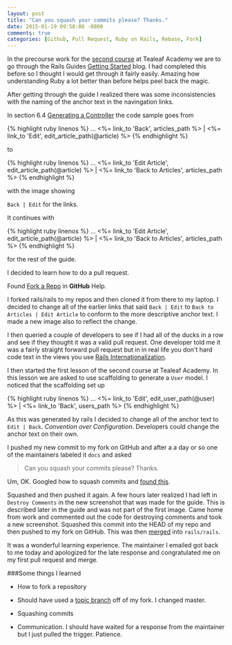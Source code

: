 ```yaml
---
layout: post
title: "Can you squash your commits please? Thanks."
date: 2015-01-19 09:58:08 -0800
comments: true
categories: [Github, Pull Request, Ruby on Rails, Rebase, Fork]
---
```


In the precourse work for the [second course](http://www.gotealeaf.com/curriculum#!rails) at Tealeaf Academy we are to go through the Rails Guides [Getting Started](http://guides.rubyonrails.org/getting_started.html) blog. I had completed this before so I thought I would get through it fairly easily. Amazing how understanding Ruby a lot better than before helps peel back the magic.

After getting through the guide I realized there was some inconsistencies with the naming of the anchor text in the navingation links.

In section 6.4 [Generating a Controller](http://guides.rubyonrails.org/getting_started.html#generating-a-controller) the code sample goes from

{% highlight ruby linenos %}
...
<%= link_to 'Back', articles_path %> |
<%= link_to 'Edit', edit_article_path(@article) %>
{% endhighlight %}

to

{% highlight ruby linenos %}
...
<%= link_to 'Edit Article', edit_article_path(@article) %> |
<%= link_to 'Back to Articles', articles_path %>
{% endhighlight %}

with the image showing

`Back | Edit` for the links.

It continues with 

{% highlight ruby linenos %}
...
<%= link_to 'Edit Article', edit_article_path(@article) %> |
<%= link_to 'Back to Articles', articles_path %>
{% endhighlight %}

for the rest of the guide.

I decided to learn how to do a pull request.

Found [Fork a Repo](https://help.github.com/articles/fork-a-repo/) in **GitHub** Help.

I forked rails/rails to my repos and then cloned it from there to my laptop. I decided to change all of the earlier links that said `Back | Edit` to `Back to Articles | Edit Article` to conform to the more descriptive anchor text. I made a new image also to reflect the change.

I then queried a couple of developers to see if I had all of the ducks in a row and see if they thought it was a valid pull request. One developer told me it was a fairly straight forward pull request but in in real life you don't hard code text in the views you use [Rails Internationalization](http://guides.rubyonrails.org/i18n.html).


I then started the first lesson of the second course at Tealeaf Academy. In this lesson we are asked to use scaffolding to generate a `User` model. I noticed that the scaffolding set up

{% highlight ruby linenos %}
...
<%= link_to 'Edit', edit_user_path(@user) %> |
<%= link_to 'Back', users_path %>
{% endhighlight %}

As this was generated by rails I decided to change all of the anchor text to `Edit | Back`. *Convention over Configuration*. Developers could change the anchor text on their own.

I pushed my new commit to my fork on GitHub and after a a day or so one of the maintainers labeled it `docs` and asked

>Can you squash your commits please? Thanks.

Um, OK. Googled how to squash commits and [found this](http://stackoverflow.com/questions/14534397/squash-all-my-commits-into-one-for-github-pull-request).

Squashed and then pushed it again. A few hours later realized I had left in `Destroy Comments` in the new screenshot that was made for the guide. This is described later in the guide and was not part of the first image. Came home from work and commented out the code for destroying comments and took a new screenshot. Squashed this commit into the  HEAD of my repo and then pushed to my fork on GitHub. This was then [merged](https://github.com/rails/rails/commit/b7dc096c9975088b8d7c12eb90bea499fc69b371) into `rails/rails`.

It was a wonderful learning experience. The maintainer I emailed got back to me today and apologized for the late response and congratulated me on my first pull request and merge.

###Some things I learned

- How to fork a repository

- Should have used a [topic branch](http://stackoverflow.com/questions/284514/what-is-a-git-topic-branch) off of my fork. I changed master.

- Squashing commits

- Communication. I should have waited for a response from the maintainer but I just pulled the trigger. Patience.
